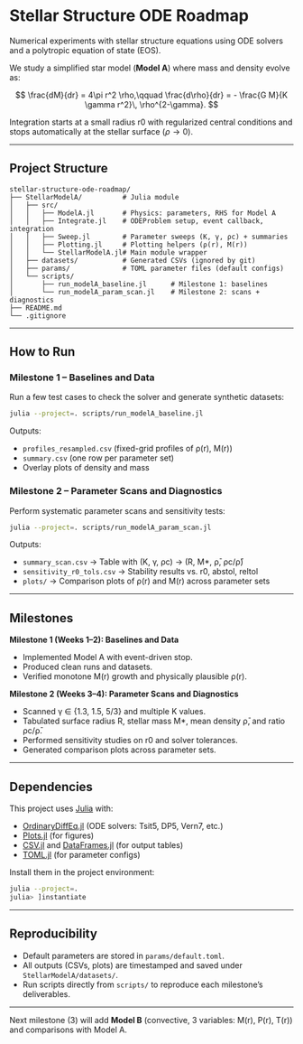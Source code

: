 # Stellar Structure ODE Roadmap

Numerical experiments with stellar structure equations using ODE solvers and a polytropic equation of state (EOS).

We study a simplified star model (**Model A**) where mass and density evolve as:

$$
\frac{dM}{dr} = 4\pi r^2 \rho,\qquad
\frac{d\rho}{dr} = - \frac{G M}{K \gamma r^2}\, \rho^{2-\gamma}.
$$

Integration starts at a small radius r0 with regularized central conditions and stops automatically at the stellar surface ($\rho \to 0$).

---

## Project Structure

```
stellar-structure-ode-roadmap/
├── StellarModelA/          # Julia module
│   ├── src/
│   │   ├── ModelA.jl       # Physics: parameters, RHS for Model A
│   │   ├── Integrate.jl    # ODEProblem setup, event callback, integration
│   │   ├── Sweep.jl        # Parameter sweeps (K, γ, ρc) + summaries
│   │   ├── Plotting.jl     # Plotting helpers (ρ(r), M(r))
│   │   └── StellarModelA.jl# Main module wrapper
│   ├── datasets/           # Generated CSVs (ignored by git)
│   ├── params/             # TOML parameter files (default configs)
│   └── scripts/
│       ├── run_modelA_baseline.jl      # Milestone 1: baselines
│       └── run_modelA_param_scan.jl    # Milestone 2: scans + diagnostics
├── README.md
└── .gitignore
```

---

## How to Run

### Milestone 1 – Baselines and Data
Run a few test cases to check the solver and generate synthetic datasets:
```bash
julia --project=. scripts/run_modelA_baseline.jl
```
Outputs:
- `profiles_resampled.csv` (fixed-grid profiles of ρ(r), M(r))
- `summary.csv` (one row per parameter set)
- Overlay plots of density and mass

### Milestone 2 – Parameter Scans and Diagnostics
Perform systematic parameter scans and sensitivity tests:
```bash
julia --project=. scripts/run_modelA_param_scan.jl
```
Outputs:
- `summary_scan.csv` → Table with (K, γ, ρc) → (R, M*, ρ̄, ρc/ρ̄)
- `sensitivity_r0_tols.csv` → Stability results vs. r0, abstol, reltol
- `plots/` → Comparison plots of ρ(r) and M(r) across parameter sets

---

## Milestones

**Milestone 1 (Weeks 1–2): Baselines and Data**
- Implemented Model A with event-driven stop.
- Produced clean runs and datasets.
- Verified monotone M(r) growth and physically plausible ρ(r).

**Milestone 2 (Weeks 3–4): Parameter Scans and Diagnostics**
- Scanned γ ∈ {1.3, 1.5, 5/3} and multiple K values.
- Tabulated surface radius R, stellar mass M*, mean density ρ̄, and ratio ρc/ρ̄.
- Performed sensitivity studies on r0 and solver tolerances.
- Generated comparison plots across parameter sets.

---

## Dependencies

This project uses [Julia](https://julialang.org) with:

- [OrdinaryDiffEq.jl](https://docs.sciml.ai/DiffEqDocs/stable/solvers/ode_solve/) (ODE solvers: Tsit5, DP5, Vern7, etc.)
- [Plots.jl](http://docs.juliaplots.org/latest/) (for figures)
- [CSV.jl](https://csv.juliadata.org/) and [DataFrames.jl](https://dataframes.juliadata.org/) (for output tables)
- [TOML.jl](https://github.com/JuliaLang/TOML.jl) (for parameter configs)

Install them in the project environment:
```bash
julia --project=.
julia> ]instantiate
```

---

## Reproducibility

- Default parameters are stored in `params/default.toml`.
- All outputs (CSVs, plots) are timestamped and saved under `StellarModelA/datasets/`.
- Run scripts directly from `scripts/` to reproduce each milestone’s deliverables.

---

Next milestone (3) will add **Model B** (convective, 3 variables: M(r), P(r), T(r)) and comparisons with Model A.
